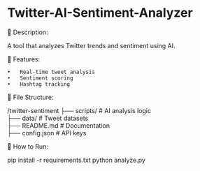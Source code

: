 # Twitter-AI-Sentiment-Analyzer

📌 Description:

A tool that analyzes Twitter trends and sentiment using AI.

📜 Features:

	•	Real-time tweet analysis
	•	Sentiment scoring
	•	Hashtag tracking

📂 File Structure:

/twitter-sentiment
 ├── scripts/       # AI analysis logic  
 ├── data/          # Tweet datasets  
 ├── README.md      # Documentation  
 ├── config.json    # API keys  

🚀 How to Run:

pip install -r requirements.txt
python analyze.py

